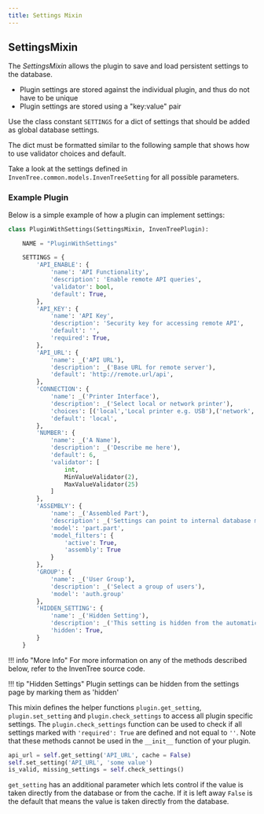 ```yaml
---
title: Settings Mixin
---
```


## SettingsMixin

The *SettingsMixin* allows the plugin to save and load persistent settings to the database.

- Plugin settings are stored against the individual plugin, and thus do not have to be unique
- Plugin settings are stored using a "key:value" pair

Use the class constant `SETTINGS` for a dict of settings that should be added as global database settings.

The dict must be formatted similar to the following sample that shows how to use validator choices and default.

Take a look at the settings defined in `InvenTree.common.models.InvenTreeSetting` for all possible parameters.

### Example Plugin

Below is a simple example of how a plugin can implement settings:

``` python
class PluginWithSettings(SettingsMixin, InvenTreePlugin):

    NAME = "PluginWithSettings"

    SETTINGS = {
        'API_ENABLE': {
            'name': 'API Functionality',
            'description': 'Enable remote API queries',
            'validator': bool,
            'default': True,
        },
        'API_KEY': {
            'name': 'API Key',
            'description': 'Security key for accessing remote API',
            'default': '',
            'required': True,
        },
        'API_URL': {
            'name': _('API URL'),
            'description': _('Base URL for remote server'),
            'default': 'http://remote.url/api',
        },
        'CONNECTION': {
            'name': _('Printer Interface'),
            'description': _('Select local or network printer'),
            'choices': [('local','Local printer e.g. USB'),('network','Network printer with IP address')],
            'default': 'local',
        },
        'NUMBER': {
            'name': _('A Name'),
            'description': _('Describe me here'),
            'default': 6,
            'validator': [
                int,
                MinValueValidator(2),
                MaxValueValidator(25)
            ]
        },
        'ASSEMBLY': {
            'name': _('Assembled Part'),
            'description': _('Settings can point to internal database models'),
            'model': 'part.part',
            'model_filters': {
                'active': True,
                'assembly': True
            }
        },
        'GROUP': {
            'name': _('User Group'),
            'description': _('Select a group of users'),
            'model': 'auth.group'
        },
        'HIDDEN_SETTING': {
            'name': _('Hidden Setting'),
            'description': _('This setting is hidden from the automatically generated plugin settings page'),
            'hidden': True,
        }
    }
```

!!! info "More Info"
    For more information on any of the methods described below, refer to the InvenTree source code.

!!! tip "Hidden Settings"
    Plugin settings can be hidden from the settings page by marking them as 'hidden'

This mixin defines the helper functions `plugin.get_setting`, `plugin.set_setting` and `plugin.check_settings` to access all plugin specific settings. The `plugin.check_settings` function can be used to check if all settings marked with `'required': True` are defined and not equal to `''`. Note that these methods cannot be used in the `__init__` function of your plugin.

```python
api_url = self.get_setting('API_URL', cache = False)
self.set_setting('API_URL', 'some value')
is_valid, missing_settings = self.check_settings()
```
`get_setting` has an additional parameter which lets control if the value is taken directly from the database or from the cache. If it is left away `False` is the default that means the value is taken directly from the database.
